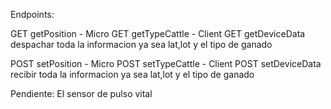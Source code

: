 Endpoints:

GET getPosition - Micro
GET getTypeCattle - Client
GET getDeviceData despachar toda la informacion ya sea lat,lot y el tipo de ganado

POST setPosition - Micro
POST setTypeCattle - Client
POST setDeviceData recibir toda la informacion ya sea lat,lot y el tipo de ganado

Pendiente:
El sensor de pulso vital
